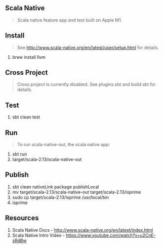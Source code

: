 Scala Native
------------
>Scala native feature app and test built on Apple M1.

Install
-------
>See http://www.scala-native.org/en/latest/user/setup.html for details.
1. brew install llvm

Cross Project
-------------
>Cross project is currently disabled. See plugins.sbt and build.sbt for details.

Test
----
1. sbt clean test

Run
---
>To run scala-native-out, the scala native app:
1. sbt run
2. target/scala-2.13/scala-native-out

Publish
-------
1. sbt clean nativeLink package publishLocal
2. mv target/scala-2.13/scala-native-out target/scala-2.13/isprime
3. sudo cp target/scala-2.13/isprime /usr/local/bin
4. isprime

Resources
---------
1. Scala Native Docs - http://www.scala-native.org/en/latest/index.html
2. Scala Native Intro Video - https://www.youtube.com/watch?v=u2CnE-sRdBw